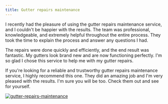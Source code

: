 ```yaml
---
title: Gutter repairs maintenance
---
```


I recently had the pleasure of using the gutter repairs maintenance service, and I couldn't be happier with the results. The team was professional, knowledgeable, and extremely helpful throughout the entire process. They took the time to explain the process and answer any questions I had.

The repairs were done quickly and efficiently, and the end result was fantastic. My gutters look brand new and are now functioning perfectly. I'm so glad I chose this service to help me with my gutter repairs.

If you're looking for a reliable and trustworthy gutter repairs maintenance service, I highly recommend this one. They did an amazing job and I'm very pleased with the results. I'm sure you will be too. Check them out and see for yourself.

[![gutter-repairs-maintenance](<https://dabuttonfactory.com/button.png?t=CHECK+SERVICE&f=Noto+Sans-Bold&ts=26&tc=fff&hp=45&vp=20&c=11&bgt=unicolored&bgc=4bd42f>)](<https://www.bark.com/?a_aid=5d2d0e83cdc39>)